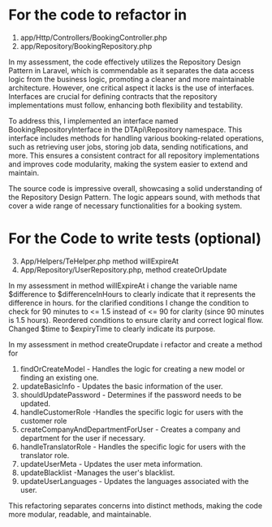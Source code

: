 For the code to refactor in 
=================
1) app/Http/Controllers/BookingController.php
2) app/Repository/BookingRepository.php

In my assessment, the code effectively utilizes the Repository Design Pattern in Laravel, which is commendable as it separates the data access logic from the business logic, promoting a cleaner and more maintainable architecture. However, one critical aspect it lacks is the use of interfaces. Interfaces are crucial for defining contracts that the repository implementations must follow, enhancing both flexibility and testability.

To address this, I implemented an interface named BookingRepositoryInterface in the DTApi\Repository namespace. This interface includes methods for handling various booking-related operations, such as retrieving user jobs, storing job data, sending notifications, and more. This ensures a consistent contract for all repository implementations and improves code modularity, making the system easier to extend and maintain.

The source code is impressive overall, showcasing a solid understanding of the Repository Design Pattern. The logic appears sound, with methods that cover a wide range of necessary functionalities for a booking system.


For the Code to write tests (optional)
=====================
3) App/Helpers/TeHelper.php method willExpireAt
4) App/Repository/UserRepository.php, method createOrUpdate

In my assessment in method willExpireAt i change the variable name $difference to $differenceInHours to clearly indicate that it represents the difference in hours.
for the clarified conditions 
I change the condition to check for 90 minutes to <= 1.5 instead of <= 90 for clarity (since 90 minutes is 1.5 hours). Reordered conditions to ensure clarity and correct logical flow.
Changed $time to $expiryTime to clearly indicate its purpose.

In my assessment in method createOrupdate i refactor and create a method for 
1. findOrCreateModel - Handles the logic for creating a new model or finding an existing one.
2. updateBasicInfo - Updates the basic information of the user.
3. shouldUpdatePassword - Determines if the password needs to be updated.
4. handleCustomerRole -Handles the specific logic for users with the customer role
5. createCompanyAndDepartmentForUser - Creates a company and department for the user if necessary.
6. handleTranslatorRole - Handles the specific logic for users with the translator role.
7. updateUserMeta - Updates the user meta information.
8. updateBlacklist -Manages the user's blacklist.
9. updateUserLanguages - Updates the languages associated with the user.
    
This refactoring separates concerns into distinct methods, making the code more modular, readable, and maintainable.

